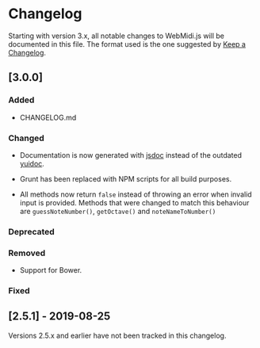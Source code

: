 # Changelog

Starting with version 3.x, all notable changes to WebMidi.js will be documented in this file. The 
format used is the one suggested by [Keep a Changelog](https://keepachangelog.com/en/1.0.0/).

## [3.0.0]

### Added

- CHANGELOG.md

### Changed

- Documentation is now generated with [jsdoc](https://www.npmjs.com/package/jsdoc) instead of the 
outdated [yuidoc](https://www.npmjs.com/package/grunt-contrib-yuidoc).

- Grunt has been replaced with NPM scripts for all build purposes.

- All methods now return `false` instead of throwing an error when invalid input is provided. 
Methods that were changed to match this behaviour are `guessNoteNumber()`, `getOctave()` and
`noteNameToNumber()`

### Deprecated

### Removed

- Support for Bower.

### Fixed

## [2.5.1] - 2019-08-25

Versions 2.5.x and earlier have not been tracked in this changelog.

